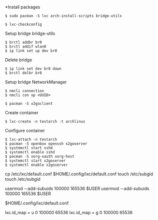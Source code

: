 *Install packages

``` shell
$ sudo pacman -S lxc arch-install-scripts bridge-utils
```

```shell
$ lxc-checkconfig
```

Setup bridge bridge-utils
```shell
$ brctl addbr br0
$ brctl addif wlan0
$ ip link set up dev br0
```

Delete bridge
```shell
$ ip link set dev br0 down
$ brctl delbr br0
```

Setup bridge NetworkManager

```shell
$ nmcli connection
$ nmcli con up <UUID>
```

```shell
$ pacman -S x2goclient
```

Create container
```shell
$ lxc-create -n testarch -t archlinux
```
Configure container
```shell
$ lxc-attach -n testarch
$ pacman -S openbox openssh x2goserver 
$ systemctl start sshd
$ systemctl enable sshd
$ pacman -S xorg-xauth xorg-host
$ systemctl start x2goserver
$ systemctl enable x2goserver
```

cp /etc/lxc/default.conf $HOME/.config/lxc/default.conf
touch /etc/subgid
touch /etc/subgid

usermod --add-subuids 100000 165536 $USER
usermod --add-subuids 100000 165536 $USER


$HOME/.config/lxc/default.conf

lxc.id_map = u 0 100000 65536
lxc.id_map = g 0 100000 65536
